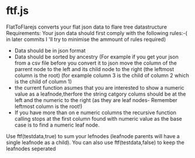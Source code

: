 ftf.js
======

FlatToFlarejs converts your flat json data to flare tree datastructure
Requirements:
Your json data should first comply with the following rules:-( in later commits I 'll try to minimise the ammount of rules required)
- Data should be in json format 
- Data should be sorted by ancestry (For example if you get your json from a csv file before you convert it to json move the column of the parrent node to the left and its child node to the right (the leftmost column is the root)
(for example column 3 is the child of column 2 which is the child of column 1)
- the  current function asumes that you are interested to show a numeric value as a leafnode,therfore the string catgory colums should be at the left and the numeric to the right (as they are leaf nodes- Remember leftmost column is the root!)
- If you have more than on e numeric columns the recursive function calling stops at the first column found with numeric value as the base case is to find  a numeric leaf node.

Use ftf(testdata,true) to sum your lefnodes (leafnode parents will have a single leafnode as a child). You can also use ftf(testdata,false) to keep the leafnodes seperated
